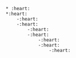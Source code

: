 	* :heart:
  	*:heart:
    	-:heart:
      	-:heart:
        	-:heart:
          	-:heart:
            	-:heart:
              	-:heart:
                	-:heart:
                  
